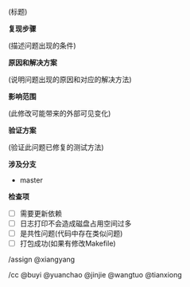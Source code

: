 (标题)

**复现步骤**

(描述问题出现的条件)

**原因和解决方案**

(说明问题出现的原因和对应的解决方法)

**影响范围**

(此修改可能带来的外部可见变化)

**验证方案**

(验证此问题已修复的测试方法)

**涉及分支**

* master

**检查项**

- [ ] 需要更新依赖
- [ ] 日志打印不会造成磁盘占用空间过多
- [ ] 是共性问题(代码中存在类似问题)
- [ ] 打包成功(如果有修改Makefile)

/assign @xiangyang

/cc @buyi @yuanchao @jinjie @wangtuo @tianxiong
